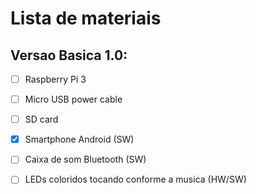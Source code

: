 # Lista de materiais

## Versao Basica 1.0:
  - [ ] Raspberry Pi 3
  - [ ] Micro USB power cable
  - [ ] SD card
  - [x] Smartphone Android (SW)
  - [ ] Caixa de som Bluetooth (SW)
  - [ ] LEDs coloridos tocando conforme a musica (HW/SW)

